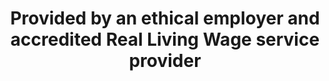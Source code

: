 ---
order: 6
icon: "/icons/care.svg"
title: "Provided by an ethical employer and accredited <b>Real Living Wage service provider</b>"
type: "locations"
---